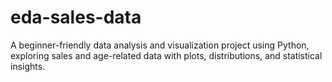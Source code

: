 # eda-sales-data
A beginner-friendly data analysis and visualization project using Python, exploring sales and age-related data with plots, distributions, and statistical insights.
